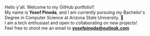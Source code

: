 <!--- 👋 Hi, I’m @Yoshi-1842
- 👀 I’m interested in ...
- 🌱 I’m currently learning ...
- 💞️ I’m looking to collaborate on ...
- 📫 How to reach me ...--->
Hello y'all. Welcome to my GitHub portfolio!! <br>
My name is <b>Yosef Pineda</b>, and I am currently pursuing my Bachelor's Degree in Computer Science at Arizona State University. 🔱 <br>
I am a tech enthusiast and open to collaborating on new projects!<br>
Feel free to shoot me an email to <b>yosefpineda@outlook.com</b><br>



<!---
Yoshi-1842/Yoshi-1842 is a ✨ special ✨ repository because its `README.md` (this file) appears on your GitHub profile.
You can click the Preview link to take a look at your changes.
--->

